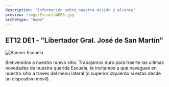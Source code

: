 ```yaml
---
description: "Información sobre nuestra misión y alcance"
preview: /imgs/EscuelaWEB6.jpg
archetype: "home"
---
```


## ET12 DE1 - "Libertador Gral. José de San Martín"

![Banner Escuela](/imgs/EscuelaWEB6.jpg)

Bienvenidos a nuestro nuevo sitio. Trabajamos duro para traerte las ultimas novedades de nuestra querida Escuela, te invitamos a que navegues en nuestro sitio a traves del menu lateral (o superior izquierdo si estas desde un dispositivo móvil).